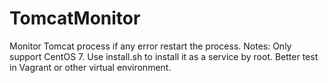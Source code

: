 # TomcatMonitor
Monitor Tomcat process if any error restart the process.
Notes: Only support CentOS 7.
Use install.sh to install it as a service by root.
Better test in Vagrant or other virtual environment.

